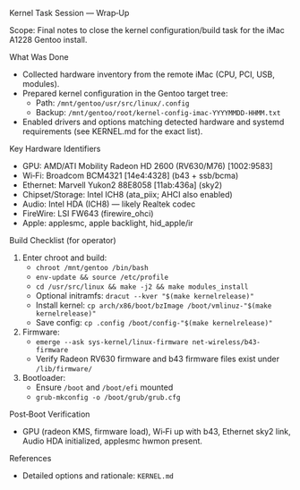 Kernel Task Session — Wrap‑Up

Scope: Final notes to close the kernel configuration/build task for the iMac A1228 Gentoo install.

What Was Done
- Collected hardware inventory from the remote iMac (CPU, PCI, USB, modules).
- Prepared kernel configuration in the Gentoo target tree:
  - Path: `/mnt/gentoo/usr/src/linux/.config`
  - Backup: `/mnt/gentoo/root/kernel-config-imac-YYYYMMDD-HHMM.txt`
- Enabled drivers and options matching detected hardware and systemd requirements (see KERNEL.md for the exact list).

Key Hardware Identifiers
- GPU: AMD/ATI Mobility Radeon HD 2600 (RV630/M76) [1002:9583]
- Wi‑Fi: Broadcom BCM4321 [14e4:4328] (b43 + ssb/bcma)
- Ethernet: Marvell Yukon2 88E8058 [11ab:436a] (sky2)
- Chipset/Storage: Intel ICH8 (ata_piix; AHCI also enabled)
- Audio: Intel HDA (ICH8) — likely Realtek codec
- FireWire: LSI FW643 (firewire_ohci)
- Apple: applesmc, apple backlight, hid_apple/ir

Build Checklist (for operator)
1) Enter chroot and build:
   - `chroot /mnt/gentoo /bin/bash`
   - `env-update && source /etc/profile`
   - `cd /usr/src/linux && make -j2 && make modules_install`
   - Optional initramfs: `dracut --kver "$(make kernelrelease)"`
   - Install kernel: `cp arch/x86/boot/bzImage /boot/vmlinuz-"$(make kernelrelease)"`
   - Save config: `cp .config /boot/config-"$(make kernelrelease)"`
2) Firmware:
   - `emerge --ask sys-kernel/linux-firmware net-wireless/b43-firmware`
   - Verify Radeon RV630 firmware and b43 firmware files exist under `/lib/firmware/`
3) Bootloader:
   - Ensure `/boot` and `/boot/efi` mounted
   - `grub-mkconfig -o /boot/grub/grub.cfg`

Post‑Boot Verification
- GPU (radeon KMS, firmware load), Wi‑Fi up with b43, Ethernet sky2 link, Audio HDA initialized, applesmc hwmon present.

References
- Detailed options and rationale: `KERNEL.md`

